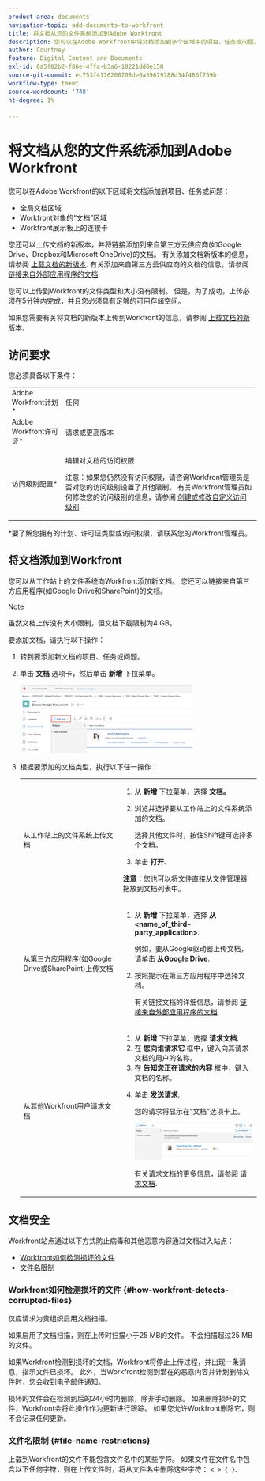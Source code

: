 ```yaml
---
product-area: documents
navigation-topic: add-documents-to-workfront
title: 将文档从您的文件系统添加到Adobe Workfront
description: 您可以在Adobe Workfront中将文档添加到多个区域中的项目、任务或问题。
author: Courtney
feature: Digital Content and Documents
exl-id: 0a5f82b2-f86e-4ffa-b3a6-18221dd0e158
source-git-commit: ec753f4176208708de0a39679788d34f486f759b
workflow-type: tm+mt
source-wordcount: '748'
ht-degree: 1%

---
```


# 将文档从您的文件系统添加到Adobe Workfront

您可以在Adobe Workfront的以下区域将文档添加到项目、任务或问题：

* 全局文档区域
* Workfront对象的“文档”区域
* Workfront展示板上的连接卡

您还可以上传文档的新版本，并将链接添加到来自第三方云供应商(如Google Drive、Dropbox和Microsoft OneDrive)的文档。 有关添加文档新版本的信息，请参阅 [上载文档的新版本](../../documents/managing-documents/upload-new-document-version.md). 有关添加来自第三方云供应商的文档的信息，请参阅 [链接来自外部应用程序的文档](../../documents/adding-documents-to-workfront/link-documents-from-external-apps.md).

您可以上传到Workfront的文件类型和大小没有限制。 但是，为了成功，上传必须在5分钟内完成，并且您必须具有足够的可用存储空间。

如果您需要有关将文档的新版本上传到Workfront的信息，请参阅 [上载文档的新版本](../../documents/managing-documents/upload-new-document-version.md).

## 访问要求

您必须具备以下条件：

<table style="table-layout:auto"> 
 <col> 
 <col> 
 <tbody> 
  <tr> 
   <td role="rowheader">Adobe Workfront计划*</td> 
   <td> <p> 任何</p> </td> 
  </tr> 
  <tr> 
   <td role="rowheader">Adobe Workfront许可证*</td> 
   <td> <p>请求或更高版本</p> </td> 
  </tr> 
  <tr> 
   <td role="rowheader">访问级别配置*</td> 
   <td> <p>编辑对文档的访问权限</p> <p>注意：如果您仍然没有访问权限，请咨询Workfront管理员是否对您的访问级别设置了其他限制。 有关Workfront管理员如何修改您的访问级别的信息，请参阅 <a href="../../administration-and-setup/add-users/configure-and-grant-access/create-modify-access-levels.md" class="MCXref xref">创建或修改自定义访问级别</a>.</p> </td> 
  </tr> 
 </tbody> 
</table>

&#42;要了解您拥有的计划、许可证类型或访问权限，请联系您的Workfront管理员。

## 将文档添加到Workfront

您可以从工作站上的文件系统向Workfront添加新文档。 您还可以链接来自第三方应用程序(如Google Drive和SharePoint)的文档。

>[!NOTE]
>
>虽然文档上传没有大小限制，但文档下载限制为4 GB。

要添加文档，请执行以下操作：

1. 转到要添加新文档的项目、任务或问题。
1. 单击 **文档** 选项卡，然后单击 **新增** 下拉菜单。

   ![](assets/add-new-350x138.png)

1. 根据要添加的文档类型，执行以下任一操作：

   <table style="table-layout:auto"> 
    <col> 
    <col> 
    <tbody> 
     <tr> 
      <td role="rowheader">从工作站上的文件系统上传文档</td> 
      <td> 
       <ol> 
        <li value="1">从 <strong>新增</strong> 下拉菜单，选择 <strong>文档。</strong></li> 
        <li value="2"> <p>浏览并选择要从工作站上的文件系统添加的文档。<br></p> <p>选择其他文件时，按住Shift键可选择多个文档。</p> </li> 
        <li value="3">单击 <strong>打开</strong>.</li> 
       </ol> 
       <p><b>注意</b>：您也可以将文件直接从文件管理器拖放到文档列表中。</td> 
     </tr> 
     <tr> 
      <td role="rowheader">从第三方应用程序(如Google Drive或SharePoint)上传文档</td> 
      <td> 
       <ol> 
        <li value="1"> <p>从 <strong>新增</strong> 下拉菜单，选择 <strong>从 &lt;name_of_third-party_application&gt;</strong>.</p> <p>例如，要从Google驱动器上传文档，请单击 <strong>从Google Drive</strong>.</p> </li> 
        <li value="2"> <p>按照提示在第三方应用程序中选择文档。<br></p> <p>有关链接文档的详细信息，请参阅 <a href="../../documents/adding-documents-to-workfront/link-documents-from-external-apps.md" class="MCXref xref">链接来自外部应用程序的文档</a>.</p> </li> 
       </ol> </td> 
     </tr> 
     <tr> 
      <td role="rowheader">从其他Workfront用户请求文档</td> 
      <td> 
       <ol> 
        <li value="1">从 <strong>新增</strong> 下拉菜单，选择 <strong>请求文档</strong>.</li> 
        <li value="2">在 <strong>您向谁请求它</strong> 框中，键入向其请求文档的用户的名称。</li> 
        <li value="3">在 <strong>告知您正在请求的内容</strong> 框中，键入文档的名称。</li> 
        <li value="4"> <p>单击 <strong>发送请求</strong>.</p> <p>您的请求将显示在“文档”选项卡上。</p> <p> <img src="assets/request-a-document-350x110.png" style="width: 350;height: 110;" data-mc-conditions="QuicksilverOrClassic.Quicksilver"> </p> <p>有关请求文档的更多信息，请参阅 <a href="../../documents/adding-documents-to-workfront/request-a-document.md" class="MCXref xref">请求文档</a>.</p> </li> 
       </ol> </td> 
     </tr> 
    </tbody> 
   </table>

## 文档安全

Workfront站点通过以下方式防止病毒和其他恶意内容通过文档进入站点：

* [Workfront如何检测损坏的文件](#how-workfront-detects-corrupted-files)
* [文件名限制](#file-name-restrictions)

### Workfront如何检测损坏的文件 {#how-workfront-detects-corrupted-files}

仅应请求为贵组织启用文档扫描。

如果启用了文档扫描，则在上传时扫描小于25 MB的文件。 不会扫描超过25 MB的文件。

如果Workfront检测到损坏的文档，Workfront将停止上传过程，并出现一条消息，指示文件已损坏。 此外，当Workfront检测到潜在的恶意内容并计划删除文件时，您会收到电子邮件通知。

损坏的文件会在检测到后的24小时内删除，除非手动删除。 如果删除损坏的文件，Workfront会将此操作作为更新进行跟踪。 如果您允许Workfront删除它，则不会记录任何更新。

### 文件名限制 {#file-name-restrictions}

上载到Workfront的文件不能包含文件名中的某些字符。 如果文件在文件名中包含以下任何字符，则在上传文件时，将从文件名中删除这些字符： `< > { }`.
